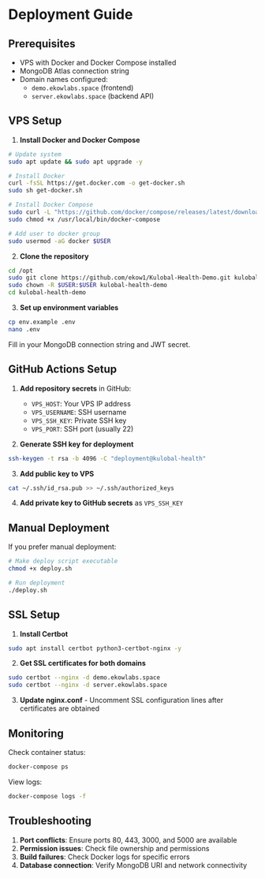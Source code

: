 # Deployment Guide

## Prerequisites

- VPS with Docker and Docker Compose installed
- MongoDB Atlas connection string
- Domain names configured:
  - `demo.ekowlabs.space` (frontend)
  - `server.ekowlabs.space` (backend API)

## VPS Setup

1. **Install Docker and Docker Compose**
```bash
# Update system
sudo apt update && sudo apt upgrade -y

# Install Docker
curl -fsSL https://get.docker.com -o get-docker.sh
sudo sh get-docker.sh

# Install Docker Compose
sudo curl -L "https://github.com/docker/compose/releases/latest/download/docker-compose-$(uname -s)-$(uname -m)" -o /usr/local/bin/docker-compose
sudo chmod +x /usr/local/bin/docker-compose

# Add user to docker group
sudo usermod -aG docker $USER
```

2. **Clone the repository**
```bash
cd /opt
sudo git clone https://github.com/ekow1/Kulobal-Health-Demo.git kulobal-health-demo
sudo chown -R $USER:$USER kulobal-health-demo
cd kulobal-health-demo
```

3. **Set up environment variables**
```bash
cp env.example .env
nano .env
```

Fill in your MongoDB connection string and JWT secret.

## GitHub Actions Setup

1. **Add repository secrets** in GitHub:
   - `VPS_HOST`: Your VPS IP address
   - `VPS_USERNAME`: SSH username
   - `VPS_SSH_KEY`: Private SSH key
   - `VPS_PORT`: SSH port (usually 22)

2. **Generate SSH key for deployment**
```bash
ssh-keygen -t rsa -b 4096 -C "deployment@kulobal-health"
```

3. **Add public key to VPS**
```bash
cat ~/.ssh/id_rsa.pub >> ~/.ssh/authorized_keys
```

4. **Add private key to GitHub secrets** as `VPS_SSH_KEY`

## Manual Deployment

If you prefer manual deployment:

```bash
# Make deploy script executable
chmod +x deploy.sh

# Run deployment
./deploy.sh
```

## SSL Setup

1. **Install Certbot**
```bash
sudo apt install certbot python3-certbot-nginx -y
```

2. **Get SSL certificates for both domains**
```bash
sudo certbot --nginx -d demo.ekowlabs.space
sudo certbot --nginx -d server.ekowlabs.space
```

3. **Update nginx.conf** - Uncomment SSL configuration lines after certificates are obtained

## Monitoring

Check container status:
```bash
docker-compose ps
```

View logs:
```bash
docker-compose logs -f
```

## Troubleshooting

1. **Port conflicts**: Ensure ports 80, 443, 3000, and 5000 are available
2. **Permission issues**: Check file ownership and permissions
3. **Build failures**: Check Docker logs for specific errors
4. **Database connection**: Verify MongoDB URI and network connectivity
